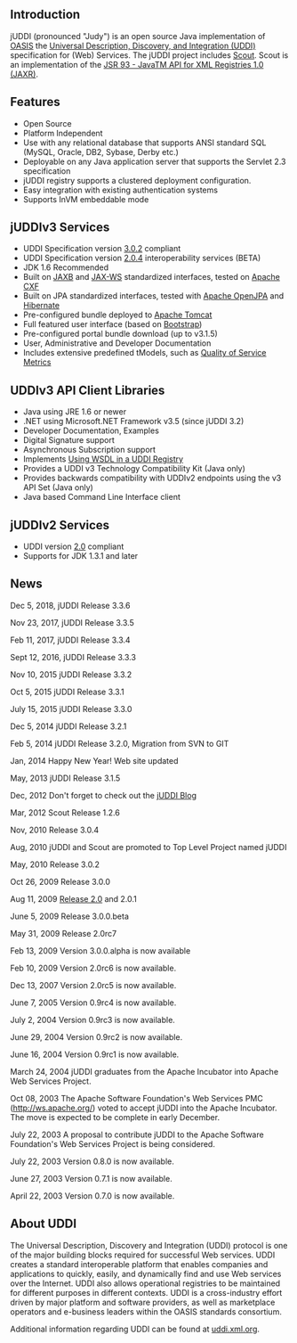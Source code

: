 ## Introduction
jUDDI (pronounced "Judy") is an open source Java implementation of [OASIS](https://www.oasis-open.org) the [Universal Description, Discovery, and Integration (UDDI)](https://www.oasis-open.org/standards#uddiv3.0.2) specification for (Web) Services. The jUDDI project includes [Scout](http://projects.apache.org/projects/scout.html). Scout is an implementation of the [JSR 93 - JavaTM API for XML Registries 1.0 (JAXR)](https://jcp.org/en/jsr/detail?id=93).

## Features

 - Open Source
 - Platform Independent
 - Use with any relational database that supports ANSI standard SQL (MySQL, Oracle, DB2, Sybase, Derby etc.)
 - Deployable on any Java application server that supports the Servlet 2.3 specification
 - jUDDI registry supports a clustered deployment configuration.
 - Easy integration with existing authentication systems
 - Supports InVM embeddable mode

## jUDDIv3 Services

 - UDDI Specification version [3.0.2](http://uddi.org/pubs/uddi-v3.0.2-20041019.htm) compliant
 - UDDI Specification version [2.0.4](http://uddi.org/pubs/ProgrammersAPI-V2.04-Published-20020719.htm) interoperability services (BETA)
 - JDK 1.6 Recommended
 - Built on [JAXB](https://jcp.org/en/jsr/detail?id=222) and [JAX-WS](https://jcp.org/en/jsr/detail?id=224) standardized interfaces, tested on [Apache CXF](http://cxf.apache.org)
 - Built on JPA standardized interfaces, tested with [Apache OpenJPA](http://openjpa.apache.org/) and [Hibernate](http://hibernate.org/)
 - Pre-configured bundle deployed to [Apache Tomcat](http://tomcat.apache.org/)
 - Full featured user interface (based on [Bootstrap](http://getbootstrap.com/2.3.2/))
 - Pre-configured portal bundle download (up to v3.1.5)
 - User, Administrative and Developer Documentation
 - Includes extensive predefined tModels, such as [Quality of Service Metrics](https://www.oasis-open.org/committees/download.php/6227/uddi-spec-tc-tn-QoS-metrics-20040224.doc)

## UDDIv3 API Client Libraries

 - Java using JRE 1.6 or newer
 - .NET using Microsoft.NET Framework v3.5 (since jUDDI 3.2)
 - Developer Documentation, Examples
 - Digital Signature support
 - Asynchronous Subscription support
 - Implements [Using WSDL in a UDDI Registry](https://www.oasis-open.org/committees/uddi-spec/doc/tn/uddi-spec-tc-tn-wsdl-v2.htm)
 - Provides a UDDI v3 Technology Compatibility Kit (Java only)
 - Provides backwards compatibility with UDDIv2 endpoints using the v3 API Set (Java only)
 - Java based Command Line Interface client

## jUDDIv2 Services

 - UDDI version [2.0](https://www.oasis-open.org/standards#uddiv2) compliant
 - Supports for JDK 1.3.1 and later

## News

Dec 5, 2018, jUDDI Release 3.3.6

Nov 23, 2017, jUDDI Release 3.3.5

Feb 11, 2017, jUDDI Release 3.3.4

Sept 12, 2016, jUDDI Release 3.3.3

Nov 10, 2015 jUDDI Release 3.3.2

Oct 5, 2015 jUDDI Release 3.3.1

July 15, 2015 jUDDI Release 3.3.0

Dec 5, 2014 jUDDI Release 3.2.1

Feb 5, 2014 jUDDI Release 3.2.0, Migration from SVN to GIT

Jan, 2014 Happy New Year! Web site updated

May, 2013 jUDDI Release 3.1.5

Dec, 2012 Don't forget to check out the [jUDDI Blog](http://apachejuddi.blogspot.com/)

Mar, 2012 Scout Release 1.2.6

Nov, 2010 Release 3.0.4

Aug, 2010 jUDDI and Scout are promoted to Top Level Project named jUDDI

May, 2010 Release 3.0.2

Oct 26, 2009 Release 3.0.0

Aug 11, 2009 [Release 2.0](http://apachejuddi.blogspot.com/2009/07/release-juddi-v2-thank-you-steve-viens.html) and 2.0.1

June 5, 2009 Release 3.0.0.beta

May 31, 2009 Release 2.0rc7

Feb 13, 2009 Version 3.0.0.alpha is now available

Feb 10, 2009 Version 2.0rc6 is now available.

Dec 13, 2007 Version 2.0rc5 is now available.

June 7, 2005 Version 0.9rc4 is now available.

July 2, 2004 Version 0.9rc3 is now available.

June 29, 2004 Version 0.9rc2 is now available.

June 16, 2004 Version 0.9rc1 is now available.

March 24, 2004 jUDDI graduates from the Apache Incubator into Apache Web Services Project.

Oct 08, 2003 The Apache Software Foundation's Web Services PMC (http://ws.apache.org/) voted to accept jUDDI into the Apache Incubator. The move is expected to be complete in early December.

July 22, 2003 A proposal to contribute jUDDI to the Apache Software Foundation's Web Services Project is being considered.

July 22, 2003 Version 0.8.0 is now available.

June 27, 2003 Version 0.7.1 is now available.

April 22, 2003 Version 0.7.0 is now available.

## About UDDI

The Universal Description, Discovery and Integration (UDDI) protocol is one of the major building blocks required for successful Web services. UDDI creates a standard interoperable platform that enables companies and applications to quickly, easily, and dynamically find and use Web services over the Internet. UDDI also allows operational registries to be maintained for different purposes in different contexts. UDDI is a cross-industry effort driven by major platform and software providers, as well as marketplace operators and e-business leaders within the OASIS standards consortium.

Additional information regarding UDDI can be found at [uddi.xml.org](http://uddi.xml.org/).
